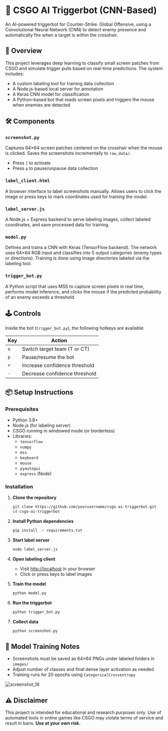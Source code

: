 # 🎯 CSGO AI Triggerbot (CNN-Based)

An AI-powered triggerbot for Counter-Strike: Global Offensive, using a Convolutional Neural Network (CNN) to detect enemy presence and automatically fire when a target is within the crosshair.

## 🧠 Overview

This project leverages deep learning to classify small screen patches from CSGO and simulate trigger pulls based on real-time predictions. The system includes:

- A custom labeling tool for training data collection
- A Node.js-based local server for annotation
- A Keras CNN model for classification
- A Python-based bot that reads screen pixels and triggers the mouse when enemies are detected

## 🛠️ Components

### `screenshot.py`
Captures 64×64 screen patches centered on the crosshair when the mouse is clicked. Saves the screenshots incrementally to `raw_data/`.

- Press `[` to activate
- Press `p` to pause/unpause data collection

### `label_client.html`
A browser interface to label screenshots manually. Allows users to click the image or press keys to mark coordinates used for training the model.

### `label_server.js`
A Node.js + Express backend to serve labeling images, collect labeled coordinates, and save processed data for training.

### `model.py`
Defines and trains a CNN with Keras (TensorFlow backend). The network uses 64×64 RGB input and classifies into 5 output categories (enemy types or directions). Training is done using image directories labeled via the labeling tool.

### `trigger_bot.py`
A Python script that uses MSS to capture screen pixels in real time, performs model inference, and clicks the mouse if the predicted probability of an enemy exceeds a threshold.

## 🕹️ Controls

Inside the bot (`trigger_bot.py`), the following hotkeys are available:

| Key | Action |
|-----|--------|
| `o` | Switch target team (T or CT) |
| `p` | Pause/resume the bot |
| `=` | Increase confidence threshold |
| `-` | Decrease confidence threshold |

## 📦 Setup Instructions

### Prerequisites

- Python 3.8+
- Node.js (for labeling server)
- CSGO running in windowed mode (or borderless)
- Libraries:
  - `tensorflow`
  - `numpy`
  - `mss`
  - `keyboard`
  - `mouse`
  - `pyautogui`
  - `express` (Node)

### Installation

1. **Clone the repository**
   ```bash
   git clone https://github.com/yourusername/csgo-ai-triggerbot.git
   cd csgo-ai-triggerbot
   ```

2. **Install Python dependencies**
   ```bash
   pip install -r requirements.txt
   ```

3. **Start label server**
   ```bash
   node label_server.js
   ```

4. **Open labeling client**
   - Visit [http://localhost](http://localhost) in your browser
   - Click or press keys to label images

5. **Train the model**
   ```bash
   python model.py
   ```

6. **Run the triggerbot**
   ```bash
   python trigger_bot.py
   ```

7. **Collect data**
   ```bash
   python screenshot.py
   ```

## 🧪 Model Training Notes

- Screenshots must be saved as 64×64 PNGs under labeled folders in `images/`
- Adjust number of classes and final dense layer activation as needed
- Training runs for 20 epochs using `CategoricalCrossentropy`

![screenshot_18](https://github.com/user-attachments/assets/a21d2945-24b0-4ade-a535-c9dc6345d01c)


## ⚠️ Disclaimer

This project is intended for educational and research purposes only. Use of automated tools in online games like CSGO may violate terms of service and result in bans. **Use at your own risk.**
